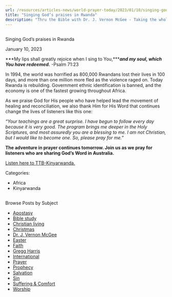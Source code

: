 ```yaml
---
url: /resources/articles-news/world-prayer-today/2023/01/10/singing-god-s-praises-in-rwanda
title: "Singing God’s praises in Rwanda"
description: "Thru the Bible with Dr. J. Vernon McGee - Taking the whole Word to the whole world"
---
```







## 
 Singing God’s praises in Rwanda


January 10, 2023
![]()




***My lips shall greatly rejoice when I sing to You,******and my soul, which You have redeemed.*** -Psalm 71:23

In 1994, the world was horrified as 800,000 Rwandans lost their lives in 100 days, and more than one million more fled as the violence raged on. Today Rwanda is rebuilding. Government ethnic identification is banned, and the economy is one of the fastest growing throughout Africa.

As we praise God for His people who have helped lead the movement of healing and reconciliation, we also thank Him for His Word that continues change the lives of listeners like this one:

*“Your teachings are a great surprise. I have begun to follow every day because it is very good. The program brings me deeper in the Holy Scriptures, and most assuredly you are a blessing to me. I am not Christian, but I would like to become one. So, please pray for me.”*

**The adventure in prayer continues tomorrow. Join us as we pray for listeners who are sharing God’s Word in Australia.**

[Listen here to TTB-Kinyarwanda.](https://ttb.twr.org/home/day,0413/language,kin)



Categories: 


* Africa
* Kinyarwanda









## 
 Browse Posts by Subject


* [Apostasy](/resources/articles-news/-in-tags/tags/Apostasy)
* [Bible study](/resources/articles-news/-in-tags/tags/Bible-study)
* [Christian living](/resources/articles-news/-in-tags/tags/Christian-living)
* [Christmas](/resources/articles-news/-in-tags/tags/Christmas)
* [Dr. J. Vernon McGee](/resources/articles-news/-in-tags/tags/Dr-J-Vernon-McGee)
* [Easter](/resources/articles-news/-in-tags/tags/easter)
* [Faith](/resources/articles-news/-in-tags/tags/Faith)
* [Gregg Harris](/resources/articles-news/-in-tags/tags/Gregg-Harris)
* [International](/resources/articles-news/-in-tags/tags/International)
* [Prayer](/resources/articles-news/-in-tags/tags/prayer)
* [Prophecy](/resources/articles-news/-in-tags/tags/Prophecy)
* [Salvation](/resources/articles-news/-in-tags/tags/Salvation)
* [Sin](/resources/articles-news/-in-tags/tags/sin)
* [Suffering & Comfort](/resources/articles-news/-in-tags/tags/Suffering-Comfort)
* [Worship](/resources/articles-news/-in-tags/tags/worship)






